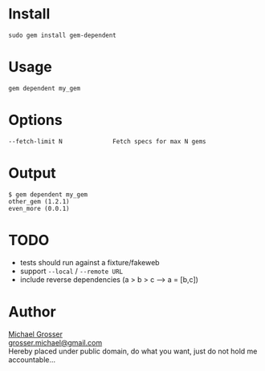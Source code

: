 Install
=======
    sudo gem install gem-dependent

Usage
=====
    gem dependent my_gem

Options
=======
    --fetch-limit N              Fetch specs for max N gems

Output
======

    $ gem dependent my_gem
    other_gem (1.2.1)
    even_more (0.0.1)

TODO
=====
 - tests should run against a fixture/fakeweb
 - support `--local` / `--remote URL`
 - include reverse dependencies (a > b > c --> a = [b,c])

Author
======
[Michael Grosser](http://grosser.it)  
grosser.michael@gmail.com  
Hereby placed under public domain, do what you want, just do not hold me accountable...

